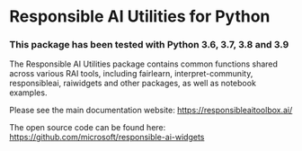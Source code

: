 # Responsible AI Utilities for Python

### This package has been tested with Python 3.6, 3.7, 3.8 and 3.9

The Responsible AI Utilities package contains common functions shared across various RAI tools, including fairlearn, interpret-community, responsibleai, raiwidgets and other packages, as well as notebook examples.

Please see the main documentation website:
https://responsibleaitoolbox.ai/

The open source code can be found here:
https://github.com/microsoft/responsible-ai-widgets
